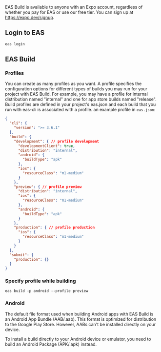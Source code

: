 

EAS Build is available to anyone with an Expo account, regardless of whether you pay for EAS or use our free tier. You can sign up at https://expo.dev/signup.

## Login to EAS

```sh
eas login
```


## EAS Build

### Profiles

You can create as many profiles as you want.
A profile specifies the configuration options for different types of builds you may run for your project with EAS Build. For example, you may have a profile for internal distribution named "internal" and one for app store builds named "release". Build profiles are defined in your project's eas.json and each build that you run with eas-cli is associated with a profile.
an example profile in `eas.json`:
```json
{
  "cli": {
    "version": ">= 3.6.1"
  },
  "build": {
    "development": { // profile development
      "developmentClient": true,
      "distribution": "internal",
      "android": {
        "buildType": "apk"
      },
      "ios": {
        "resourceClass": "m1-medium"
      }
    },
    "preview": { // profile preview
      "distribution": "internal",
      "ios": {
        "resourceClass": "m1-medium"
      },
      "android": {
        "buildType": "apk"
      }
    },
    "production": { // profile production
      "ios": {
        "resourceClass": "m1-medium"
      }
    }
  },
  "submit": {
    "production": {}
  }
}
```

### Specify profile while building

```
eas build -p android --profile preview
```

### Android

The default file format used when building Android apps with EAS Build is an Android App Bundle (AAB/.aab). This format is optimized for distribution to the Google Play Store. However, AABs can't be installed directly on your device. 

To install a build directly to your Android device or emulator, you need to build an Android Package (APK/.apk) instead.

